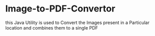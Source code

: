 # Image-to-PDF-Convertor
this Java Utility is used to Convert the Images present in a Particular location and combines them to a single PDF 
